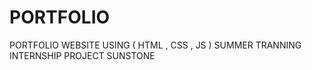 # PORTFOLIO
PORTFOLIO WEBSITE USING ( HTML , CSS , JS )
SUMMER TRANNING INTERNSHIP PROJECT SUNSTONE
